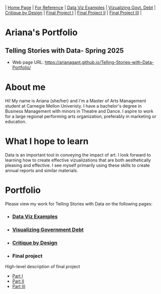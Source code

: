 | [Home Page](README.md) | [For Reference](For-Reference) | [Data Viz Examples](dataviz-examples) | [Vizualizing Govt. Debt](visualizing-government-debt.md) | [Critique by Design](critique-by-design) | [Final Project I](final-project-part-one) | [Final Project II](final-project-part-two) | [Final Project III](final-project-part-three) |

# Ariana's Portfolio
## Telling Stories with Data- Spring 2025

- Web page URL: https://arianagant.github.io/Telling-Stories-with-Data-Portfolio/

# About me
Hi! My name is Ariana (she/her) and I'm a Master of Arts Management student at Carnegie Mellon Univeristy. I have a bachelor's degree in Business Management with minors in Theatre and Dance. I aspire to work for a large regional performing arts organization, preferably in marketing or education. 

# What I hope to learn
Data is an important tool in conveying the impact of art. I look forward to learning how to create effective vizualizations that are both aesthetically pleasing and effective. I see myself primarily using these skills to create annual reports and similar materials.

# Portfolio
Please view my work for Telling Stories with Data on the following pages: 

- ### [Data Viz Examples](dataviz-examples) 
- ### [Visualizing Government Debt](visualizing-government-debt)
- ### [Critique by Design](critique-by-design) 
- ### Final project
High-level description of final project

  - [Part I](final-project-part-one)
  - [Part II](final-project-part-two)
  - [Part III](final-project-part-three)

